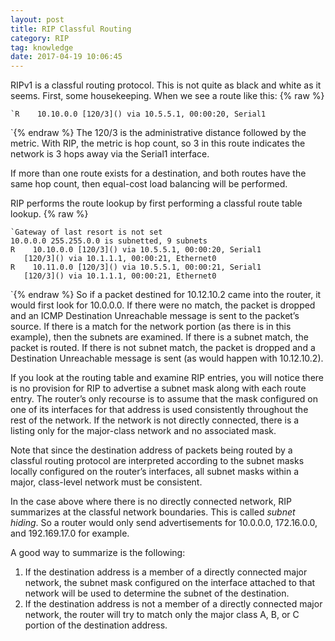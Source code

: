 ```yaml
---
layout: post
title: RIP Classful Routing
category: RIP
tag: knowledge
date: 2017-04-19 10:06:45
---
```

RIPv1 is a classful routing protocol. This is not quite as black and white as it seems. First, some housekeeping. When we see a route like this:
{% raw %}
```
`R    10.10.0.0 [120/3]() via 10.5.5.1, 00:00:20, Serial1
```
`{% endraw %}
The 120/3 is the administrative distance followed by the metric. With RIP, the metric is hop count, so 3 in this route indicates the network is 3 hops away via the Serial1 interface.

If more than one route exists for a destination, and both routes have the same hop count, then equal-cost load balancing will be performed.

RIP performs the route lookup by first performing a classful route table lookup.
{% raw %}
```
`Gateway of last resort is not set
10.0.0.0 255.255.0.0 is subnetted, 9 subnets
R    10.10.0.0 [120/3]() via 10.5.5.1, 00:00:20, Serial1
   [120/3]() via 10.1.1.1, 00:00:21, Ethernet0
R    10.11.0.0 [120/3]() via 10.5.5.1, 00:00:21, Serial1
   [120/3]() via 10.1.1.1, 00:00:21, Ethernet0
```
`{% endraw %}
So if a packet destined for 10.12.10.2 came into the router, it would first look for 10.0.0.0. If there were no match, the packet is dropped and an ICMP Destination Unreachable message is sent to the packet’s source. If there is a match for the network portion (as there is in this example), then the subnets are examined. If there is a subnet match, the packet is routed. If there is not subnet match, the packet is dropped and a Destination Unreachable message is sent (as would happen with 10.12.10.2).

If you look at the routing table and examine RIP entries, you will notice there is no provision for RIP to advertise a subnet mask along with each route entry. The router’s only recourse is to assume that the mask configured on one of its interfaces for that address is used consistently throughout the rest of the network.  If the network is not directly connected, there is a listing only for the major-class network and no associated mask.

Note that since the destination address of packets being routed by a classful routing protocol are interpreted according to the subnet masks locally configured on the router’s interfaces, all subnet masks within a major, class-level network must be consistent.

In the case above where there is no directly connected network, RIP summarizes at the classful network boundaries. This is called *subnet hiding*. So a router would only send advertisements for 10.0.0.0, 172.16.0.0, and 192.169.17.0 for example.

A good way to summarize is the following:
1. If the destination address is a member of a directly connected major network, the subnet mask configured on the interface attached to that network will be used to determine the subnet of the destination.
2. If the destination address is not a member of a directly connected major network, the router will try to match only the major class A, B, or C portion of the destination address.

